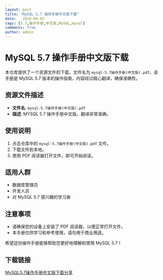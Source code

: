 ```yaml
---
layout: post
title: "MySQL 5.7 操作手册中文版下载"
date:   2020-04-02
tags: [5.7,操作手册,中文版,MySQL,mysql]
comments: true
author: admin
---
```

# MySQL 5.7 操作手册中文版下载

本仓库提供了一个资源文件的下载，文件名为 `mysql-5.7操作手册(中文版).pdf`。该手册是 MySQL 5.7 版本的操作指南，内容经过精心翻译，确保准确性。

## 资源文件描述

- **文件名**: `mysql-5.7操作手册(中文版).pdf`
- **描述**: MYSQL 5.7 操作手册中文版，翻译非常准确。

## 使用说明

1. 点击仓库中的 `mysql-5.7操作手册(中文版).pdf` 文件。
2. 下载文件到本地。
3. 使用 PDF 阅读器打开文件，即可开始阅读。

## 适用人群

- 数据库管理员
- 开发人员
- 对 MySQL 5.7 感兴趣的学习者

## 注意事项

- 请确保您的设备上安装了 PDF 阅读器，以便正常打开文件。
- 本手册仅供学习和参考使用，请勿用于商业用途。

希望这份操作手册能够帮助您更好地理解和使用 MySQL 5.7！

## 下载链接

[MySQL5.7操作手册中文版下载分享](https://pan.quark.cn/s/4e7d95a369e2)